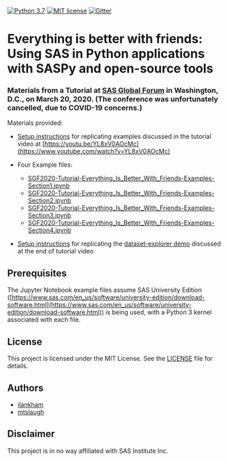 [![Python 3.7](https://img.shields.io/badge/python-3.7-brightgreen.svg)](#prerequisites)  [![MIT license](https://img.shields.io/badge/License-MIT-blue.svg)](LICENSE)  [![Gitter](https://img.shields.io/gitter/room/saspy-bffs/community.svg?color=777777)](https://gitter.im/saspy-bffs/community)

# Everything is better with friends: Using SAS in Python applications with SASPy and open-source tools

### Materials from a Tutorial at [SAS Global Forum](https://www.sas.com/en_us/events/sas-global-forum.html) in Washington, D.C., on March 20, 2020. (The conference was unfortunately cancelled, due to COVID-19 concerns.)

Materials provided:

- [Setup instructions](SGF2020-Tutorial-Everything_Is_Better_With_Friends-Setup.pdf) for replicating examples discussed in the tutorial video at [https://youtu.be/YL8xV0AOcMc](https://www.youtube.com/watch?v=YL8xV0AOcMc)

- Four Example files:
  * [SGF2020-Tutorial-Everything_Is_Better_With_Friends-Examples-Section1.ipynb](SGF2020-Tutorial-Everything_Is_Better_With_Friends-Examples-Section1.ipynb)
  * [SGF2020-Tutorial-Everything_Is_Better_With_Friends-Examples-Section2.ipynb](SGF2020-Tutorial-Everything_Is_Better_With_Friends-Examples-Section2.ipynb)
  * [SGF2020-Tutorial-Everything_Is_Better_With_Friends-Examples-Section3.ipynb](SGF2020-Tutorial-Everything_Is_Better_With_Friends-Examples-Section3.ipynb)
  * [SGF2020-Tutorial-Everything_Is_Better_With_Friends-Examples-Section4.ipynb](SGF2020-Tutorial-Everything_Is_Better_With_Friends-Examples-Section4.ipynb)
  
- [Setup instructions](SGF2020-Tutorial-Everything_Is_Better_With_Friends-Demo.pdf) for replicating the [dataset-explorer demo](https://github.com/saspy-bffs/dataset-explorer) discussed at the end of tutorial video

## Prerequisites

The Jupyter Notebook example files assume SAS University Edition ([https://www.sas.com/en_us/software/university-edition/download-software.html](https://www.sas.com/en_us/software/university-edition/download-software.html)) is being used, with a Python 3 kernel associated with each file.

## License
This project is licensed under the MIT License. See the [LICENSE](LICENSE) file for details.

## Authors
* [ilankham](https://github.com/ilankham)
* [mtslaugh](https://github.com/mtslaugh)

## Disclaimer

This project is in no way affiliated with SAS Institute Inc.
